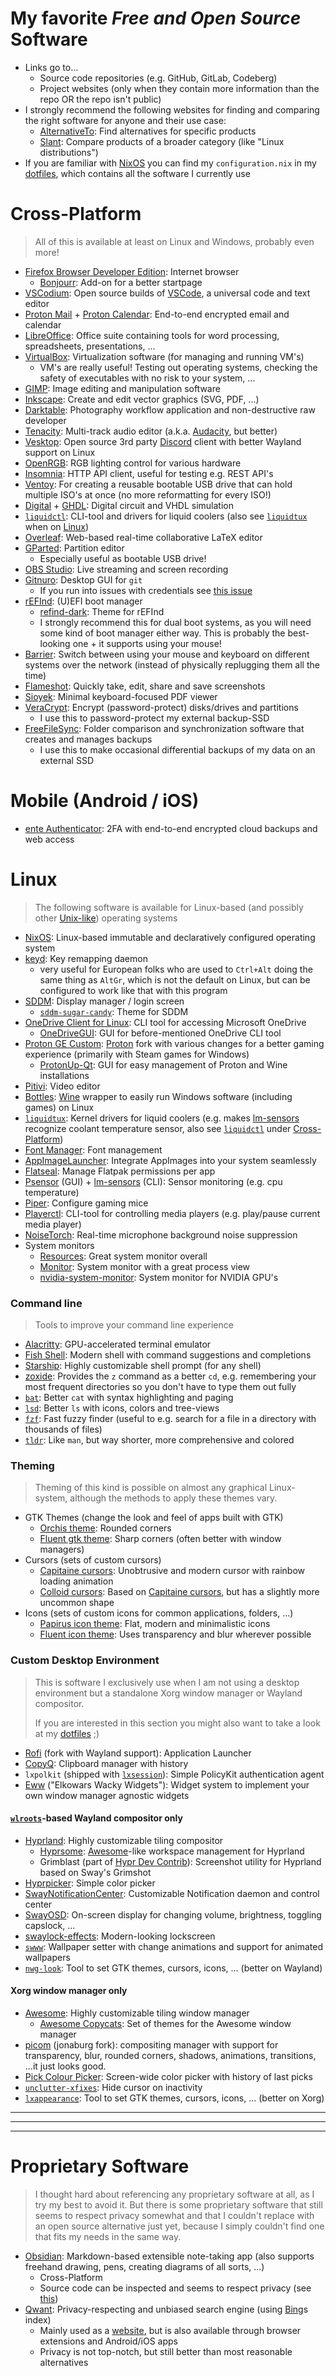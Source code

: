 # My favorite _**Free and Open Source**_ Software
- Links go to...
	- Source code repositories (e.g. GitHub, GitLab, Codeberg)
	- Project websites (only when they contain more information than the repo OR the repo isn't public)
- I strongly recommend the following websites for finding and comparing the right software for anyone and their use case:
	- [AlternativeTo](https://alternativeto.net/): Find alternatives for specific products
	- [Slant](https://slant.co): Compare products of a broader category (like "Linux distributions")
- If you are familiar with [NixOS](https://nixos.org/) you can find my `configuration.nix` in my [dotfiles](https://github.com/julius-boettger/dotfiles), which contains all the software I currently use

# Cross-Platform
> All of this is available at least on Linux and Windows, probably even more!
- [Firefox Browser Developer Edition](https://www.mozilla.org/en-US/firefox/developer/): Internet browser
	- [Bonjourr](https://github.com/victrme/Bonjourr): Add-on for a better startpage
- [VSCodium](https://github.com/VSCodium/vscodium): Open source builds of [VSCode](https://github.com/microsoft/vscode), a universal code and text editor
- [Proton Mail](https://github.com/ProtonMail) + [Proton Calendar](https://proton.me/calendar): End-to-end encrypted email and calendar
- [LibreOffice](https://www.libreoffice.org/): Office suite containing tools for word processing, spreadsheets, presentations, ...
- [VirtualBox](https://www.virtualbox.org/): Virtualization software (for managing and running VM's)
	- VM's are really useful! Testing out operating systems, checking the safety of executables with no risk to your system, ...
- [GIMP](https://www.gimp.org/): Image editing and manipulation software
- [Inkscape](https://github.com/inkscape/inkscape): Create and edit vector graphics (SVG, PDF, ...)
- [Darktable](https://github.com/darktable-org/darktable): Photography workflow application and non-destructive raw developer 
- [Tenacity](https://codeberg.org/tenacityteam/tenacity): Multi-track audio editor (a.k.a. [Audacity](https://www.audacityteam.org/), but better)
- [Vesktop](https://github.com/Vencord/Vesktop): Open source 3rd party [Discord](https://discord.com/) client with better Wayland support on Linux
- [OpenRGB](https://gitlab.com/CalcProgrammer1/OpenRGB): RGB lighting control for various hardware
- [Insomnia](https://github.com/Kong/insomnia): HTTP API client, useful for testing e.g. REST API's
- [Ventoy](https://github.com/ventoy/Ventoy): For creating a reusable bootable USB drive that can hold multiple ISO's at once (no more reformatting for every ISO!)
- [Digital](https://github.com/hneemann/Digital) + [GHDL](https://github.com/ghdl/ghdl): Digital circuit and VHDL simulation
- [`liquidctl`](https://github.com/liquidctl/liquidctl): CLI-tool and drivers for liquid coolers (also see [`liquidtux`](https://github.com/liquidctl/liquidtux) when on [Linux](#linux))
- [Overleaf](https://github.com/overleaf/overleaf): Web-based real-time collaborative LaTeX editor
- [GParted](https://gparted.org/): Partition editor 
	- Especially useful as bootable USB drive!
- [OBS Studio](https://github.com/obsproject/obs-studio): Live streaming and screen recording
- [Gitnuro](https://github.com/JetpackDuba/Gitnuro): Desktop GUI for `git`
	- If you run into issues with credentials see [this issue](https://github.com/JetpackDuba/Gitnuro/issues/16)
- [rEFInd](http://www.rodsbooks.com/refind/): (U)EFI boot manager
	- [refind-dark](https://github.com/2KAbhishek/refind-dark): Theme for rEFInd
	- I strongly recommend this for dual boot systems, as you will need some kind of boot manager either way. This is probably the best-looking one + it supports using your mouse!
- [Barrier](https://github.com/debauchee/barrier): Switch between using your mouse and keyboard on different systems over the network (instead of physically replugging them all the time)
- [Flameshot](https://github.com/flameshot-org/flameshot): Quickly take, edit, share and save screenshots
- [Sioyek](https://github.com/ahrm/sioyek): Minimal keyboard-focused PDF viewer
- [VeraCrypt](https://github.com/veracrypt/VeraCrypt): Encrypt (password-protect) disks/drives and partitions
	- I use this to password-protect my external backup-SSD
- [FreeFileSync](https://freefilesync.org/): Folder comparison and synchronization software that creates and manages backups
	- I use this to make occasional differential backups of my data on an external SSD

# Mobile (Android / iOS)
- [ente Authenticator](https://github.com/ente-io/auth): 2FA with end-to-end encrypted cloud backups and web access

# Linux
> The following software is available for Linux-based (and possibly other [Unix-like](https://en.wikipedia.org/wiki/Unix-like)) operating systems
- [NixOS](https://github.com/NixOS/nixpkgs): Linux-based immutable and declaratively configured operating system
- [keyd](https://github.com/rvaiya/keyd): Key remapping daemon
	- very useful for European folks who are used to `Ctrl+Alt` doing the same thing as `AltGr`, which is not the default on Linux, but can be configured to work like that with this program
- [SDDM](https://github.com/sddm/sddm): Display manager / login screen
	- [`sddm-sugar-candy`](https://github.com/Kangie/sddm-sugar-candy): Theme for SDDM
- [OneDrive Client for Linux](https://github.com/abraunegg/onedrive): CLI tool for accessing Microsoft OneDrive
	- [OneDriveGUI](https://github.com/bpozdena/OneDriveGUI): GUI for before-mentioned OneDrive CLI tool
- [Proton GE Custom](https://github.com/GloriousEggroll/proton-ge-custom): [Proton](https://github.com/ValveSoftware/Proton) fork with various changes for a better gaming experience (primarily with Steam games for Windows)
	- [ProtonUp-Qt](https://github.com/DavidoTek/ProtonUp-Qt): GUI for easy management of Proton and Wine installations
- [Pitivi](https://www.pitivi.org/): Video editor
- [Bottles](https://github.com/bottlesdevs/Bottles): [Wine](https://www.winehq.org/) wrapper to easily run Windows software (including games) on Linux
- [`liquidtux`](https://github.com/liquidctl/liquidtux): Kernel drivers for liquid coolers (e.g. makes [lm-sensors](https://github.com/lm-sensors/lm-sensors) recognize coolant temperature sensor, also see [`liquidctl`](https://github.com/liquidctl/liquidctl) under [Cross-Platform](#cross-platform))
- [Font Manager](https://github.com/FontManager/font-manager): Font management
- [AppImageLauncher](https://github.com/TheAssassin/AppImageLauncher): Integrate AppImages into your system seamlessly
- [Flatseal](https://github.com/tchx84/Flatseal): Manage Flatpak permissions per app
- [Psensor](https://github.com/chinf/psensor) (GUI) + [lm-sensors](https://github.com/lm-sensors/lm-sensors) (CLI): Sensor monitoring (e.g. cpu temperature)
- [Piper](https://github.com/libratbag/piper): Configure gaming mice
- [Playerctl](https://github.com/altdesktop/playerctl): CLI-tool for controlling media players (e.g. play/pause current media player)
- [NoiseTorch](https://github.com/noisetorch/NoiseTorch): Real-time microphone background noise suppression
- System monitors
	- [Resources](https://github.com/nokyan/resources): Great system monitor overall
	- [Monitor](https://github.com/stsdc/monitor): System monitor with a great process view
	- [nvidia-system-monitor](https://github.com/congard/nvidia-system-monitor-qt): System monitor for NVIDIA GPU's

### Command line
> Tools to improve your command line experience
- [Alacritty](https://github.com/alacritty/alacritty): GPU-accelerated terminal emulator
- [Fish Shell](https://github.com/fish-shell/fish-shell): Modern shell with command suggestions and completions
- [Starship](https://github.com/starship/starship): Highly customizable shell prompt (for any shell)
- [zoxide](https://github.com/ajeetdsouza/zoxide): Provides the `z` command as a better `cd`, e.g. remembering your most frequent directories so you don't have to type them out fully
- [`bat`](https://github.com/sharkdp/bat): Better `cat` with syntax highlighting and paging
- [`lsd`](https://github.com/lsd-rs/lsd): Better `ls` with icons, colors and tree-views
- [`fzf`](https://github.com/junegunn/fzf): Fast fuzzy finder (useful to e.g. search for a file in a directory with thousands of files)
- [`tldr`](https://github.com/tldr-pages/tldr): Like `man`, but way shorter, more comprehensive and colored

### Theming
> Theming of this kind is possible on almost any graphical Linux-system, although the methods to apply these themes vary.
- GTK Themes (change the look and feel of apps built with GTK)
	- [Orchis theme](https://github.com/vinceliuice/Orchis-theme): Rounded corners
	- [Fluent gtk theme](https://github.com/vinceliuice/Fluent-gtk-theme): Sharp corners (often better with window managers)
- Cursors (sets of custom cursors)
	- [Capitaine cursors](https://github.com/keeferrourke/capitaine-cursors): Unobtrusive and modern cursor with rainbow loading animation
	- [Colloid cursors](https://github.com/vinceliuice/Colloid-icon-theme/tree/main/cursors): Based on [Capitaine cursors](https://github.com/keeferrourke/capitaine-cursors), but has a slightly more uncommon shape
- Icons (sets of custom icons for common applications, folders, ...)
	- [Papirus icon theme](https://github.com/PapirusDevelopmentTeam/papirus-icon-theme): Flat, modern and minimalistic icons
	- [Fluent icon theme](https://github.com/vinceliuice/Fluent-icon-theme): Uses transparency and blur wherever possible

### Custom Desktop Environment
> This is software I exclusively use when I am not using a desktop environment but a standalone Xorg window manager or Wayland compositor.
>
> If you are interested in this section you might also want to take a look at my [dotfiles](https://github.com/julius-boettger/dotfiles) ;)
- [Rofi](https://github.com/lbonn/rofi) (fork with Wayland support): Application Launcher
- [CopyQ](https://github.com/hluk/CopyQ): Clipboard manager with history
- `lxpolkit` (shipped with [`lxsession`](https://github.com/lxde/lxsession)): Simple PolicyKit authentication agent
- [Eww](https://github.com/elkowar/eww) ("Elkowars Wacky Widgets"): Widget system to implement your own window manager agnostic widgets

#### [`wlroots`](https://gitlab.freedesktop.org/wlroots/wlroots)-based Wayland compositor only

- [Hyprland](https://github.com/hyprwm/Hyprland): Highly customizable tiling compositor
	- [Hyprsome](https://github.com/sopa0/hyprsome): [Awesome](https://github.com/awesomeWM/awesome)-like workspace management for Hyprland
	- Grimblast (part of [Hypr Dev Contrib](https://github.com/hyprwm/contrib)): Screenshot utility for Hyprland based on Sway's Grimshot
- [Hyprpicker](https://github.com/hyprwm/hyprpicker): Simple color picker
- [SwayNotificationCenter](https://github.com/ErikReider/SwayNotificationCenter): Customizable Notification daemon and control center
- [SwayOSD](https://github.com/ErikReider/SwayOSD): On-screen display for changing volume, brightness, toggling capslock, ...
- [swaylock-effects](https://github.com/jirutka/swaylock-effects): Modern-looking lockscreen
- [`swww`](https://github.com/Horus645/swww): Wallpaper setter with change animations and support for animated wallpapers
- [`nwg-look`](https://github.com/nwg-piotr/nwg-look): Tool to set GTK themes, cursors, icons, ... (better on Wayland)
	
#### Xorg window manager only

- [Awesome](https://github.com/awesomeWM/awesome): Highly customizable tiling window manager
	- [Awesome Copycats](https://github.com/lcpz/awesome-copycats): Set of themes for the Awesome window manager
- [picom](https://github.com/jonaburg/picom) (jonaburg fork): compositing manager with support for transparency, blur, rounded corners, shadows, animations, transitions, ...it just looks good.
- [Pick Colour Picker](https://github.com/stuartlangridge/ColourPicker): Screen-wide color picker with history of last picks
- [`unclutter-xfixes`](https://github.com/Airblader/unclutter-xfixes): Hide cursor on inactivity
- [`lxappearance`](https://github.com/lxde/lxappearance): Tool to set GTK themes, cursors, icons, ... (better on Xorg)

-----
-----
-----

# Proprietary Software
> I thought hard about referencing any proprietary software at all, as I try my best to avoid it. But there is some proprietary software that still seems to respect privacy somewhat and that I couldn't replace with an open source alternative just yet, because I simply couldn't find one that fits my needs in the same way.
- [Obsidian](https://obsidian.md/): Markdown-based extensible note-taking app (also supports freehand drawing, pens, creating diagrams of all sorts, ...)
	- Cross-Platform
	- Source code can be inspected and seems to respect privacy (see [this](https://forum.obsidian.md/t/is-it-true-that-obsidian-is-already-open-source/46413))
- [Qwant](https://about.qwant.com/en/): Privacy-respecting and unbiased search engine (using [Bing](https://www.bing.com/)s index)
	- Mainly used as a [website](https://www.qwant.com/), but is also available through browser extensions and Android/iOS apps
	- Privacy is not top-notch, but still better than most reasonable alternatives